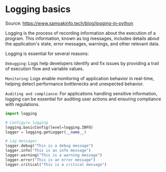 # Logging basics

Source: https://www.samyakinfo.tech/blog/logging-in-python

Logging is the process of recording information about the execution of a program. This information, known as log messages, includes details about the application's state, error messages, warnings, and other relevant data.

Logging is essential for several reasons:

`Debugging`: Logs help developers identify and fix issues by providing a trail of execution flow and variable values.

`Monitoring`: Logs enable monitoring of application behavior in real-time, helping detect performance bottlenecks and unexpected behavior.

`Auditing and compliance`: For applications handling sensitive information, logging can be essential for auditing user actions and ensuring compliance with regulations.

```python
import logging

# Configure logging
logging.basicConfig(level=logging.INFO)
logger = logging.getLogger(__name__)

# Log messages
logger.debug("This is a debug message")
logger.info("This is an info message")
logger.warning("This is a warning message")
logger.error("This is an error message")
logger.critical("This is a critical message")
```